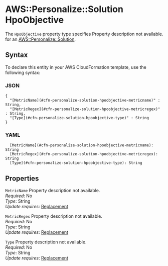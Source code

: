 # AWS::Personalize::Solution HpoObjective<a name="aws-properties-personalize-solution-hpoobjective"></a>

<a name="aws-properties-personalize-solution-hpoobjective-description"></a>The `HpoObjective` property type specifies Property description not available\. for an [AWS::Personalize::Solution](aws-resource-personalize-solution.md)\.

## Syntax<a name="aws-properties-personalize-solution-hpoobjective-syntax"></a>

To declare this entity in your AWS CloudFormation template, use the following syntax:

### JSON<a name="aws-properties-personalize-solution-hpoobjective-syntax.json"></a>

```
{
  "[MetricName](#cfn-personalize-solution-hpoobjective-metricname)" : String,
  "[MetricRegex](#cfn-personalize-solution-hpoobjective-metricregex)" : String,
  "[Type](#cfn-personalize-solution-hpoobjective-type)" : String
}
```

### YAML<a name="aws-properties-personalize-solution-hpoobjective-syntax.yaml"></a>

```
  [MetricName](#cfn-personalize-solution-hpoobjective-metricname): String
  [MetricRegex](#cfn-personalize-solution-hpoobjective-metricregex): String
  [Type](#cfn-personalize-solution-hpoobjective-type): String
```

## Properties<a name="aws-properties-personalize-solution-hpoobjective-properties"></a>

`MetricName`  <a name="cfn-personalize-solution-hpoobjective-metricname"></a>
Property description not available\.  
*Required*: No  
*Type*: String  
*Update requires*: [Replacement](https://docs.aws.amazon.com/AWSCloudFormation/latest/UserGuide/using-cfn-updating-stacks-update-behaviors.html#update-replacement)

`MetricRegex`  <a name="cfn-personalize-solution-hpoobjective-metricregex"></a>
Property description not available\.  
*Required*: No  
*Type*: String  
*Update requires*: [Replacement](https://docs.aws.amazon.com/AWSCloudFormation/latest/UserGuide/using-cfn-updating-stacks-update-behaviors.html#update-replacement)

`Type`  <a name="cfn-personalize-solution-hpoobjective-type"></a>
Property description not available\.  
*Required*: No  
*Type*: String  
*Update requires*: [Replacement](https://docs.aws.amazon.com/AWSCloudFormation/latest/UserGuide/using-cfn-updating-stacks-update-behaviors.html#update-replacement)